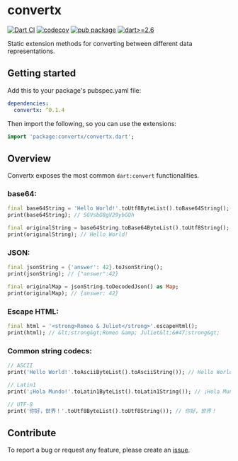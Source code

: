 # convertx

[![Dart CI](https://github.com/parsodyl/convertx/workflows/Dart%20CI/badge.svg)](https://github.com/parsodyl/convertx/actions) [![codecov](https://codecov.io/gh/parsodyl/convertx/branch/master/graph/badge.svg)](https://codecov.io/gh/parsodyl/convertx) [![pub package](https://img.shields.io/pub/v/convertx.svg)](https://pub.dartlang.org/packages/convertx) [![dart>=2.6 ](https://img.shields.io/badge/dart-%3E%3D2.6-lightblue.svg)](https://github.com/dart-lang/sdk/blob/master/CHANGELOG.md)

Static extension methods for converting between different data representations.

## Getting started

Add this to your package's pubspec.yaml file:

```yaml
dependencies:
  convertx: ^0.1.4
```
Then import the following, so you can use the extensions:

```dart
import 'package:convertx/convertx.dart';
```
## Overview

Convertx exposes the most common `dart:convert` functionalities.

### base64:

```dart
final base64String = 'Hello World!'.toUtf8ByteList().toBase64String();
print(base64String); // SGVsbG8gV29ybGQh

final originalString = base64String.toBase64ByteList().toUtf8String();
print(originalString); // Hello World!
```

### JSON:

```dart
final jsonString = {'answer': 42}.toJsonString();
print(jsonString); // {"answer":42}

final originalMap = jsonString.toDecodedJson() as Map;
print(originalMap); // {answer: 42}
```

### Escape HTML:

```dart
final html = '<strong>Romeo & Juliet</strong>'.escapeHtml();
print(html); // &lt;strong&gt;Romeo &amp; Juliet&lt;&#47;strong&gt;
```

### Common string codecs:

```dart
// ASCII
print('Hello World!'.toAsciiByteList().toAsciiString()); // Hello World!

// Latin1
print('¡Hola Mundo!'.toLatin1ByteList().toLatin1String()); // ¡Hola Mundo!

// UTF-8
print('你好，世界！'.toUtf8ByteList().toUtf8String()); // 你好，世界！
```
## Contribute

To report a bug or request any feature, please create an [issue](https://github.com/parsodyl/convertx/issues). 
